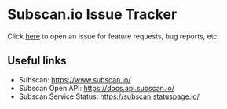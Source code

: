 # Subscan.io Issue Tracker

Click [here](https://github.com/itering/subscan-issue-tracker/issues/new) to open an issue for feature requests, bug reports, etc.

## Useful links

- Subscan: <https://www.subscan.io/>
- Subscan Open API: <https://docs.api.subscan.io/>
- Subscan Service Status: <https://subscan.statuspage.io/>
